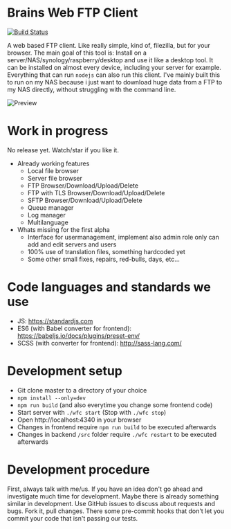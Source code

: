 # Brains Web FTP Client
[![Build Status](https://travis-ci.org/brainfoolong/web-ftp-client.svg?branch=master)](https://travis-ci.org/brainfoolong/web-ftp-client)

A web based FTP client. Like really simple, kind of, filezilla, but for your browser. The main goal of this tool is: Install on a server/NAS/synology/raspberry/desktop and use it like a desktop tool. It can be installed on almost every device, including your server for example. Everything that can run `nodejs` can also run this client. I've mainly built this to run on my NAS because i just want to download huge data from a FTP to my NAS directly, without struggling with the command line.

![Preview](https://brainfoolong.github.io/web-ftp-client/images/preview.png "Preview")


# Work in progress
No release yet. Watch/star if you like it.
* Already working features
  * Local file browser
  * Server file browser
  * FTP Browser/Download/Upload/Delete
  * FTP with TLS Browser/Download/Upload/Delete
  * SFTP Browser/Download/Upload/Delete
  * Queue manager
  * Log manager
  * Multilanguage
* Whats missing for the first alpha
  * Interface for usermanagement, implement also admin role only can add and edit servers and users
  * 100% use of translation files, something hardcoded yet
  * Some other small fixes, repairs, red-bulls, days, etc...

# Code languages and standards we use
* JS: https://standardjs.com
* ES6 (with Babel converter for frontend): https://babeljs.io/docs/plugins/preset-env/
* SCSS (with converter for frontend): http://sass-lang.com/
 
# Development setup
* Git clone master to a directory of your choice
* `npm install --only=dev`
* `npm run build` (and also everytime you change some frontend code)
* Start server with `./wfc start` (Stop with `./wfc stop`)
* Open http://localhost:4340 in your browser
* Changes in frontend require `npm run build` to be executed afterwards
* Changes in backend `/src` folder require `./wfc restart` to be executed afterwards

# Development procedure
First, always talk with me/us. If you have an idea don't go ahead and investigate much time for development. Maybe there is already something similar in development. Use GitHub issues to discuss about requests and bugs. Fork it, pull changes. There some pre-commit hooks that don't let you commit your code that isn't passing our tests.